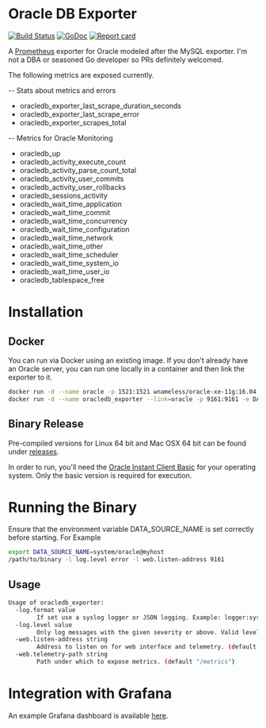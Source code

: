 # Oracle DB Exporter

[![Build Status](https://travis-ci.org/iamseth/oracledb_exporter.svg)](https://travis-ci.org/iamseth/oracledb_exporter)
[![GoDoc](https://godoc.org/github.com/iamseth/oracledb_exporter?status.svg)](http://godoc.org/github.com/iamseth/oracledb_exporter)
[![Report card](https://goreportcard.com/badge/github.com/iamseth/oracledb_exporter)](https://goreportcard.com/badge/github.com/iamseth/oracledb_exporter)

A [Prometheus](https://prometheus.io/) exporter for Oracle modeled after the MySQL exporter. I'm not a DBA or seasoned Go developer so PRs definitely welcomed.

The following metrics are exposed currently.

-- Stats about metrics and errors
- oracledb_exporter_last_scrape_duration_seconds
- oracledb_exporter_last_scrape_error
- oracledb_exporter_scrapes_total

-- Metrics for Oracle Monitoring
- oracledb_up
- oracledb_activity_execute_count
- oracledb_activity_parse_count_total
- oracledb_activity_user_commits
- oracledb_activity_user_rollbacks
- oracledb_sessions_activity
- oracledb_wait_time_application
- oracledb_wait_time_commit
- oracledb_wait_time_concurrency
- oracledb_wait_time_configuration
- oracledb_wait_time_network
- oracledb_wait_time_other
- oracledb_wait_time_scheduler
- oracledb_wait_time_system_io
- oracledb_wait_time_user_io
- oracledb_tablespace_free

# Installation

## Docker

You can run via Docker using an existing image. If you don't already have an Oracle server, you can run one locally in a container and then link the exporter to it.

```bash
docker run -d --name oracle -p 1521:1521 wnameless/oracle-xe-11g:16.04
docker run -d --name oracledb_exporter --link=oracle -p 9161:9161 -e DATA_SOURCE_NAME=system/oracle@oracle/xe iamseth/oracledb_exporter

```

## Binary Release

Pre-compiled versions for Linux 64 bit and Mac OSX 64 bit can be found under [releases](https://github.com/iamseth/oracledb_exporter/releases).

In order to run, you'll need the [Oracle Instant Client Basic](http://www.oracle.com/technetwork/database/features/instant-client/index-097480.html) for your operating system. Only the basic version is required for execution.

# Running the Binary

Ensure that the environment variable DATA_SOURCE_NAME is set correctly before starting. For Example

```bash
export DATA_SOURCE_NAME=system/oracle@myhost
/path/to/binary -l log.level error -l web.listen-address 9161
```

## Usage

```bash
Usage of oracledb_exporter:
  -log.format value
       	If set use a syslog logger or JSON logging. Example: logger:syslog?appname=bob&local=7 or logger:stdout?json=true. Defaults to stderr.
  -log.level value
       	Only log messages with the given severity or above. Valid levels: [debug, info, warn, error, fatal].
  -web.listen-address string
       	Address to listen on for web interface and telemetry. (default ":9161")
  -web.telemetry-path string
       	Path under which to expose metrics. (default "/metrics")
```

# Integration with Grafana

An example Grafana dashboard is available [here](https://imgur.com/x3gwBWS).
